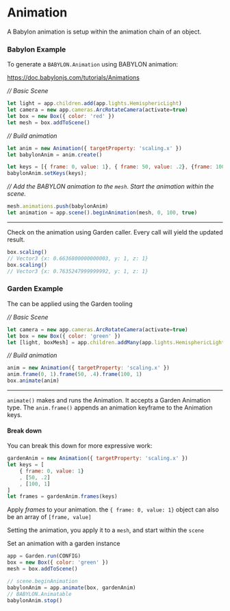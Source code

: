 # Animation

A Babylon animation is setup within the animation chain of an object.


### Babylon Example

To generate a `BABYLON.Animation` using BABYLON animation:

https://doc.babylonjs.com/tutorials/Animations

_// Basic Scene_
```js
let light = app.children.add(app.lights.HemisphericLight)
let camera = new app.cameras.ArcRotateCamera(activate=true)
let box = new Box({ color: 'red' })
let mesh = box.addToScene()
```

_// Build animation_

```js
let anim = new Animation({ targetProperty: 'scaling.x' })
let babylonAnim = anim.create()

let keys = [{ frame: 0, value: 1}, { frame: 50, value: .2}, {frame: 100, value: 1}]
babylonAnim.setKeys(keys);
```

_// Add the BABYLON animation to the `mesh`. Start the animation within the scene._

```js
mesh.animations.push(babylonAnim)
let animation = app.scene().beginAnimation(mesh, 0, 100, true)
```

---

Check on the animation using Garden caller. Every call will yield the updated result.

```js
box.scaling()
// Vector3 {x: 0.6636800000000003, y: 1, z: 1}
box.scaling()
// Vector3 {x: 0.7635247999999992, y: 1, z: 1}
```

### Garden Example

The can be applied using the Garden tooling

_// Basic Scene_
```js
let camera = new app.cameras.ArcRotateCamera(activate=true)
let box = new Box({ color: 'green' })
let [light, boxMesh] = app.children.addMany(app.lights.HemisphericLight, box)
```

_// Build animation_

```js
anim = new Animation({ targetProperty: 'scaling.x' })
anim.frame(0, 1).frame(50, .4).frame(100, 1)
box.animate(anim)
```

---

`animate()` makes and runs the Animation. It accepts a Garden Animation type. The `anim.frame()` appends an animation keyframe to the Animation keys.

#### Break down

You can break this down for more expressive work:

```js
gardenAnim = new Animation({ targetProperty: 'scaling.x' })
let keys = [
    { frame: 0, value: 1}
    , [50, .2]
    , [100, 1]
]
let frames = gardenAnim.frames(keys)
```

Apply _frames_ to your animation. the `{ frame: 0, value: 1}` object can also be an array of `[frame, value]`

Setting the animation, you apply it to a `mesh`, and start within the `scene`

Set an animation with a garden instance

```js
app = Garden.run(CONFIG)
box = new Box({ color: 'green' })
mesh = box.addToScene()

// scene.beginAnimation
babylonAnim = app.animate(box, gardenAnim)
// BABYLON.Animatable
babylonAnim.stop()
```


